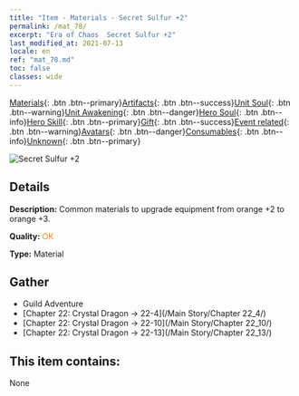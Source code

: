 ```yaml
---
title: "Item - Materials - Secret Sulfur +2"
permalink: /mat_78/
excerpt: "Era of Chaos  Secret Sulfur +2"
last_modified_at: 2021-07-13
locale: en
ref: "mat_78.md"
toc: false
classes: wide
---
```

 [Materials](/Items/){: .btn .btn--primary}[Artifacts](/Items/Artifacts/){: .btn .btn--success}[Unit Soul](/Items/UnitSoul/){: .btn .btn--warning}[Unit Awakening](/Items/UnitAwakening/){: .btn .btn--danger}[Hero Soul](/Items/HeroSoul/){: .btn .btn--info}[Hero Skill](/Items/HeroSkill/){: .btn .btn--primary}[Gift](/Items/Gift/){: .btn .btn--success}[Event related](/Items/Events/){: .btn .btn--warning}[Avatars](/Items/Avatars/){: .btn .btn--danger}[Consumables](/Items/Consumables/){: .btn .btn--info}[Unknown](/Items/Unknown/){: .btn .btn--primary}

 ![Secret Sulfur +2](/images/t/i_cailiao_liuhuang3.png)

## Details
 **Description:** Common materials to upgrade equipment from orange +2 to orange +3.

 **Quality:** <span style="color: #FF8C00">OK</span>

 **Type:** Material

## Gather

*    Guild Adventure 
*    [Chapter 22: Crystal Dragon -> 22-4](/Main Story/Chapter 22_4/) 
*    [Chapter 22: Crystal Dragon -> 22-10](/Main Story/Chapter 22_10/) 
*    [Chapter 22: Crystal Dragon -> 22-13](/Main Story/Chapter 22_13/) 

## This item contains:

  None

